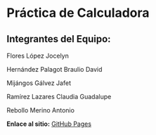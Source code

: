 # Práctica de Calculadora

## Integrantes del Equipo:

Flores López Jocelyn

Hernández Palagot Braulio David

Mijángos Gálvez Jafet

Ramírez Lazares Claudia Guadalupe

Rebollo Merino Antonio


**Enlace al sitio:** [GitHub Pages](https://braulio-palagot.github.io/Calculadora_Equipo01/)
